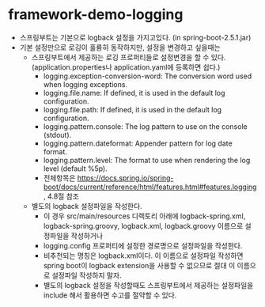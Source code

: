 # framework-demo-logging
- 스프링부트는 기본으로 logback 설정을 가지고있다. (in spring-boot-2.5.1.jar)
- 기본 설정만으로 로깅이 훌륭히 동작하지만, 설정을 변경하고 싶을때는
  - 스프링부트에서 제공하는 로깅 프로퍼티들로 설정변경을 할 수 있다.(application.properties나 application.yaml에 등록하면 쉽다.)
    - logging.exception-conversion-word: The conversion word used when logging exceptions. 
    - logging.file.name: If defined, it is used in the default log configuration.
    - logging.file.path: If defined, it is used in the default log configuration.
    - logging.pattern.console: The log pattern to use on the console (stdout).
    - logging.pattern.dateformat: Appender pattern for log date format.
    - logging.pattern.level: The format to use when rendering the log level (default %5p).	
    - 전체항목은 https://docs.spring.io/spring-boot/docs/current/reference/html/features.html#features.logging, 4.8절 참조
  - 별도의 logback 설정파일을 작성한다.
    - 이 경우 src/main/resources 디렉토리 아래에 logback-spring.xml, logback-spring.groovy, logback.xml, logback.groovy 이름으로 설정파일을 작성하거나
    - logging.config 프로퍼티에 설정한 경로명으로 설정파일을 작성한다.
    - 비추천되는 명칭은 logback.xml이다. 이 이름으로 설정파일 작성하면 spring boot이 logback extension을 사용할 수 없으므로 절대 이 이름으로 설정파일 작성하지 말자.
    - 별도의 logback 설정을 작성할때도 스프링부트에서 제공하는 설정파일을 include 해서 활용하면 수고를 절약할 수 있다.
    
